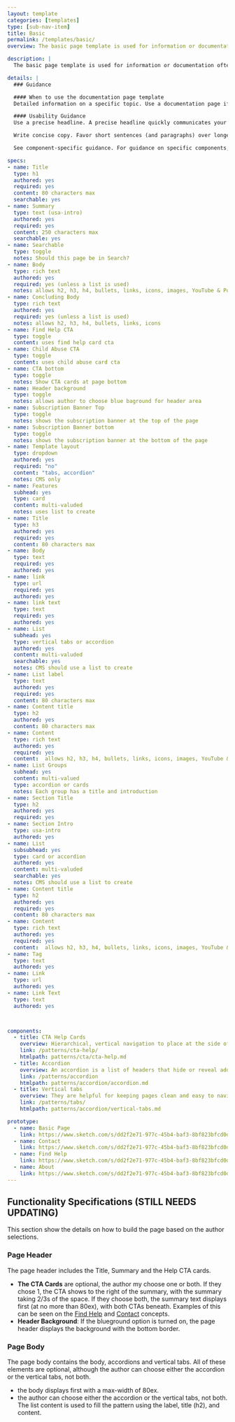 ```yaml
---
layout: template
categories: [templates]
type: [sub-nav-item]
title: Basic 
permalink: /templates/basic/
overview: The basic page template is used for information or documentation. 

description: |
  The basic page template is used for information or documentation often as the finial destination page in a user's journey. The template was constucted to allow for some variations which allows flexibility to use for pages such as Contact Us or About. Options include ability to show the background color behind the page header as well as using either vertial tabs or accordions to control content.

details: |
  ### Guidance

  #### When to use the documentation page template
  Detailed information on a specific topic. Use a documentation page if you’re presenting detailed information on a specific topic or theme that has already been contextualized by a landing page. Some topics that can be nicely represented on this type of page include guides or how-tos, technical documentation, and program descriptions — in short, any subject that requires in-depth explanation.

  #### Usability Guidance 
  Use a precise headline. A precise headline quickly communicates your page’s purpose. If the page content is especially complex, you may consider using a subheadline to further clarify its meaning.

  Write concise copy. Favor short sentences (and paragraphs) over longer ones, and use straightforward language, avoiding jargon. Remember, copy blocks don’t need to be long to be comprehensive.

  See component-specific guidance. For guidance on specific components, see the page for the individual components.

specs:
- name: Title
  type: h1
  authored: yes
  required: yes
  content: 80 characters max
  searchable: yes
- name: Summary
  type: text (usa-intro)
  authored: yes
  required: yes
  content: 250 characters max
  searchable: yes
- name: Searchable
  type: toggle
  notes: Should this page be in Search?
- name: Body
  type: rich text
  authored: yes
  required: yes (unless a list is used)
  notes: allows h2, h3, h4, bullets, links, icons, images, YouTube & Podcast embed
- name: Concluding Body
  type: rich text
  authored: yes
  required: yes (unless a list is used)
  notes: allows h2, h3, h4, bullets, links, icons
- name: Find Help CTA
  type: toggle
  content: uses find help card cta
- name: Child Abuse CTA
  type: toggle
  content: uses child abuse card cta
- name: CTA bottom
  type: toggle
  notes: Show CTA cards at page bottom
- name: Header background
  type: toggle
  notes: allows author to choose blue baground for header area
- name: Subscription Banner Top
  type: toggle
  notes: shows the subscription banner at the top of the page
- name: Subscription Banner bottom
  type: toggle
  notes: shows the subscription banner at the bottom of the page
- name: Template layout
  type: dropdown
  authored: yes
  required: "no"
  content: "tabs, accordion"
  notes: CMS only
- name: Features
  subhead: yes
  type: card
  content: multi-valuded
  notes: uses list to create
- name: Title
  type: h3
  authored: yes
  required: yes
  content: 80 characters max
- name: Body
  type: text
  required: yes
  authored: yes
- name: link
  type: url
  required: yes
  authored: yes
- name: link text
  type: text
  required: yes
  authored: yes
- name: List
  subhead: yes
  type: vertical tabs or accordion
  authored: yes
  content: multi-valuded
  searchable: yes
  notes: CMS should use a list to create
- name: List label
  type: text
  authored: yes
  required: yes
  content: 80 characters max
- name: Content title
  type: h2
  authored: yes
  content: 80 characters max
- name: Content 
  type: rich text
  authored: yes
  required: yes
  content:  allows h2, h3, h4, bullets, links, icons, images, YouTube & Podcast embed
- name: List Groups
  subhead: yes
  content: multi-valued
  type: accordion or cards
  notes: Each group has a title and introduction
- name: Section Title
  type: h2
  authored: yes
  required: yes
- name: Section Intro
  type: usa-intro
  authored: yes
- name: List
  subsubhead: yes
  type: card or accordion
  authored: yes
  content: multi-valuded
  searchable: yes
  notes: CMS should use a list to create
- name: Content title
  type: h2
  authored: yes
  required: yes
  content: 80 characters max
- name: Content 
  type: rich text
  authored: yes
  required: yes
  content:  allows h2, h3, h4, bullets, links, icons, images, YouTube & Podcast embed
- name: Tag
  type: text
  authored: yes
- name: Link
  type: url
  authored: yes
- name: Link Text
  type: text
  authored: yes



components:
  - title: CTA Help Cards
    overview: Hierarchical, vertical navigation to place at the side of a page.
    link: /patterns/cta-help/
    htmlpath: patterns/cta/cta-help.md
  - title: Accordion
    overview: An accordion is a list of headers that hide or reveal additional content when selected. They are helpful for keeping pages clean and easy to navigate.
    link: /patterns/accordion
    htmlpath: patterns/accordion/accordion.md
  - title: Vertical tabs
    overview: They are helpful for keeping pages clean and easy to navigate.
    link: /patterns/tabs/
    htmlpath: patterns/accordion/vertical-tabs.md

prototype:
  - name: Basic Page
    link: https://www.sketch.com/s/dd2f2e71-977c-45b4-baf3-8bf823bfcd0d/a/zxDDJYe
  - name: Contact 
    link: https://www.sketch.com/s/dd2f2e71-977c-45b4-baf3-8bf823bfcd0d/a/ZOD2GMG
  - name: Find Help
    link: https://www.sketch.com/s/dd2f2e71-977c-45b4-baf3-8bf823bfcd0d/a/ZOkkZqa
  - name: About
    link: https://www.sketch.com/s/dd2f2e71-977c-45b4-baf3-8bf823bfcd0d/a/JnV5z45
---
```


## Functionality Specifications (STILL NEEDS UPDATING)
This section show the details on how to build the page based on the author selections.

### Page Header
The page header includes the Title, Summary and the Help CTA cards. 
- **The CTA Cards** are optional, the author my choose one or both. If they chose 1, the CTA shows to the right of the summary, with the summary taking 2/3s of the space. If they choose both, the summary text displays first (at no more than 80ex), with both CTAs beneath. Examples of this can be seen on the [Find Help](https://www.sketch.com/s/dd2f2e71-977c-45b4-baf3-8bf823bfcd0d/a/ZOkkZqa) and [Contact](https://www.sketch.com/s/dd2f2e71-977c-45b4-baf3-8bf823bfcd0d/a/ZOD2GMG) concepts.
- **Header Background**: If the blueground option is turned on, the page header displays the background with the bottom border.

### Page Body
The page body contains the body, accordions and vertical tabs. All of these elements are optional, although the author can choose either the accordion or the vertical tabs, not both.
- the body displays first with a max-width of 80ex.
- the author can choose either the accordion or the vertical tabs, not both. The list content is used to fill the pattern using the label, title (h2), and content.





